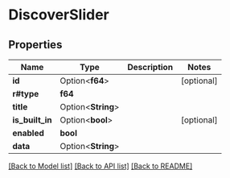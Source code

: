 # DiscoverSlider

## Properties

Name | Type | Description | Notes
------------ | ------------- | ------------- | -------------
**id** | Option<**f64**> |  | [optional]
**r#type** | **f64** |  | 
**title** | Option<**String**> |  | 
**is_built_in** | Option<**bool**> |  | [optional]
**enabled** | **bool** |  | 
**data** | Option<**String**> |  | 

[[Back to Model list]](../README.md#documentation-for-models) [[Back to API list]](../README.md#documentation-for-api-endpoints) [[Back to README]](../README.md)


